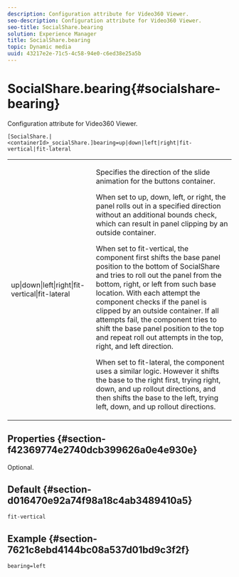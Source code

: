 ```yaml
---
description: Configuration attribute for Video360 Viewer.
seo-description: Configuration attribute for Video360 Viewer.
seo-title: SocialShare.bearing
solution: Experience Manager
title: SocialShare.bearing
topic: Dynamic media
uuid: 43217e2e-71c5-4c58-94e0-c6ed38e25a5b
---
```


# SocialShare.bearing{#socialshare-bearing}

Configuration attribute for Video360 Viewer.

 `[SocialShare.|<containerId>_socialShare.]bearing=up|down|left|right|fit-vertical|fit-lateral`

<table id="table_C616483932C2482CA9794DDD7313FD7C"> 
 <tbody> 
  <tr> 
   <td colname="col1"> <p> <span class="codeph"> up|down|left|right|fit-vertical|fit-lateral</span> </p> </td> 
   <td colname="col2"> <p> Specifies the direction of the slide animation for the buttons container. </p> <p> When set to <span class="codeph"> up</span>, <span class="codeph"> down</span>, <span class="codeph"> left</span>, or <span class="codeph"> right</span>, the panel rolls out in a specified direction without an additional bounds check, which can result in panel clipping by an outside container. </p> <p>When set to <span class="codeph"> fit-vertical</span>, the component first shifts the base panel position to the bottom of SocialShare and tries to roll out the panel from the bottom, right, or left from such base location. With each attempt the component checks if the panel is clipped by an outside container. If all attempts fail, the component tries to shift the base panel position to the top and repeat roll out attempts in the top, right, and left direction. </p> <p>When set to <span class="codeph"> fit-lateral</span>, the component uses a similar logic. However it shifts the base to the right first, trying right, down, and up rollout directions, and then shifts the base to the left, trying left, down, and up rollout directions. </p> </td> 
  </tr> 
 </tbody> 
</table>

## Properties {#section-f42369774e2740dcb399626a0e4e930e}

Optional.

## Default {#section-d016470e92a74f98a18c4ab3489410a5}

`fit-vertical`

## Example {#section-7621c8ebd4144bc08a537d01bd9c3f2f}

```
bearing=left
```

